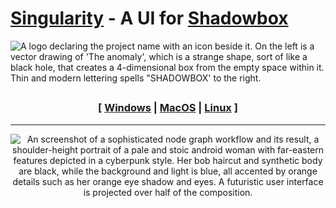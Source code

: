 

# [Singularity](#singularity) - A UI for [Shadowbox](https://github.com/darkshapes/sdbx/wiki/)

![A logo declaring the project name with an icon beside it. On the left is a vector drawing of 'The anomaly', which is a strange shape, sort of like a black hole, that creates a 4-dimensional box from the empty space within it. Thin and modern lettering spells "SHADOWBOX' to the right.](https://github.com/user-attachments/assets/7ca16a7b-0826-4e1d-b6ac-e00c443d4777)

##

<div align="center"> 
  
 ### [ [Windows](https://github.com/darkshapes/sdbx/wiki/Manual-Installation-%E2%80%90-Windows) | [MacOS](https://github.com/darkshapes/sdbx/wiki/Manual-Installation-%E2%80%90-MacOS) | [Linux](https://github.com/darkshapes/sdbx/wiki/Manual-Installation-%E2%80%90-Linux) ]

<hr>

![An screenshot of a sophisticated node graph workflow and its result, a shoulder-height portrait of a pale and stoic android woman with far-eastern features depicted in a cyberpunk style. Her bob haircut and synthetic body are black, while the background and light is blue, all accented by orange details such as her orange eye shadow and eyes. A futuristic user interface is projected over half of the composition. ](https://github.com/user-attachments/assets/6e79bd1d-7dfa-4931-bcb9-4386b6d0128c)

</div>
